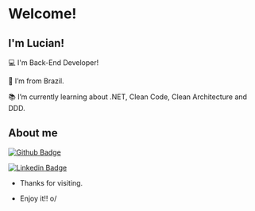 # Welcome!

## I'm Lucian!

:computer: I'm Back-End Developer!

:house_with_garden: I’m from Brazil.

:books: I’m currently learning about .NET, Clean Code, Clean Architecture and DDD.

## About me

[![Github Badge](https://img.shields.io/badge/-Github-000?style=flat-square&logo=Github&logoColor=white&link=https://github.com/lucianfiocello)](https://github.com/lucianfiocello)

[![Linkedin Badge](https://img.shields.io/badge/-LinkedIn-blue?style=flat-square&logo=Linkedin&logoColor=white&link=https://www.linkedin.com/in/lucianrezende/)](https://www.linkedin.com/in/lucianrezende/)

- Thanks for visiting.

- Enjoy it!! o/
